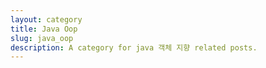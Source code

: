 ```yaml
---
layout: category
title: Java Oop
slug: java_oop
description: A category for java 객체 지향 related posts.
---
```

